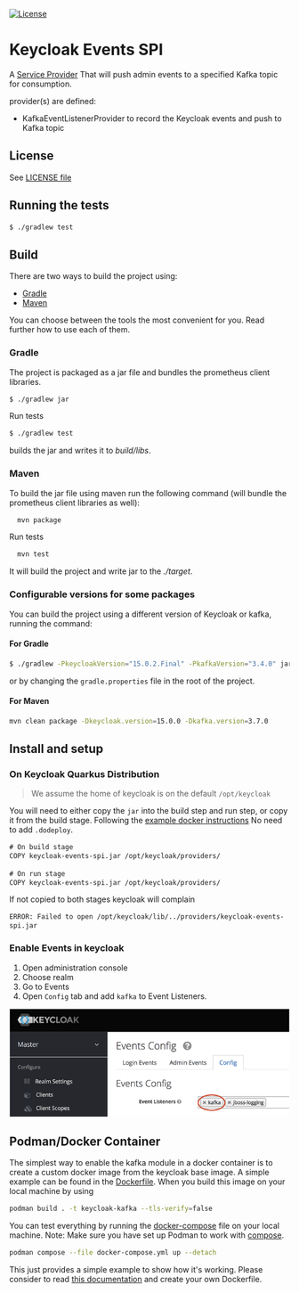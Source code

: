 [![License](https://img.shields.io/:license-Apache2-blue.svg)](http://www.apache.org/licenses/LICENSE-2.0)

# Keycloak Events SPI

A [Service Provider](https://www.keycloak.org/docs/latest/server_development/index.html#_providers) That will push 
admin events to a specified Kafka topic for consumption.

provider(s) are defined:

* KafkaEventListenerProvider to record the Keycloak events and push to Kafka topic

## License 

 See [LICENSE file](./LICENSE)

## Running the tests

```sh
$ ./gradlew test
```

## Build

There are two ways to build the project using:
 * [Gradle](https://gradle.org/)
 * [Maven](https://maven.apache.org/)

You can choose between the tools the most convenient for you. Read further how to use each of them.

### Gradle

The project is packaged as a jar file and bundles the prometheus client libraries.

```sh
$ ./gradlew jar
```

Run tests

```sh
$ ./gradlew test
```

builds the jar and writes it to _build/libs_.

### Maven

To build the jar file using maven run the following command (will bundle the prometheus client libraries as well):

```sh
  mvn package
```

Run tests

```sh
  mvn test
```

It will build the project and write jar to the _./target_.

### Configurable versions for some packages

You can build the project using a different version of Keycloak or kafka, running the command:

#### For Gradle

```sh
$ ./gradlew -PkeycloakVersion="15.0.2.Final" -PkafkaVersion="3.4.0" jar
```

or by changing the `gradle.properties` file in the root of the project.

#### For Maven

```sh
mvn clean package -Dkeycloak.version=15.0.0 -Dkafka.version=3.7.0
```

## Install and setup

### On Keycloak Quarkus Distribution

> We assume the home of keycloak is on the default `/opt/keycloak`

You will need to either copy the `jar` into the build step and run step, or copy it from the build stage. Following the [example docker instructions](https://www.keycloak.org/server/containers)
No need to add `.dodeploy`.

```
# On build stage
COPY keycloak-events-spi.jar /opt/keycloak/providers/

# On run stage
COPY keycloak-events-spi.jar /opt/keycloak/providers/

```
If not copied to both stages keycloak will complain 
```
ERROR: Failed to open /opt/keycloak/lib/../providers/keycloak-events-spi.jar
```

### Enable Events in keycloak
1. Open administration console
2. Choose realm
3. Go to Events
4. Open `Config` tab and add `kafka` to Event Listeners.

![Admin console config](images/initialize-kafka-listener.png)

## Podman/Docker Container
The simplest way to enable the kafka module in a docker container is to create a custom docker image from the keycloak 
base image. A simple example can be found in the [Dockerfile](Dockerfile).
When you build this image on your local machine by using 
```sh
podman build . -t keycloak-kafka --tls-verify=false
```

You can test everything by running the [docker-compose](docker-compose.yml) file on your local machine.
Note: Make sure you have set up Podman to work with [compose](https://podman-desktop.io/docs/compose/setting-up-compose). 
```sh
podman compose --file docker-compose.yml up --detach
```

This just provides a simple example to show how it's working. Please consider to read [this documentation](https://www.keycloak.org/server/containers) and create your own Dockerfile.


